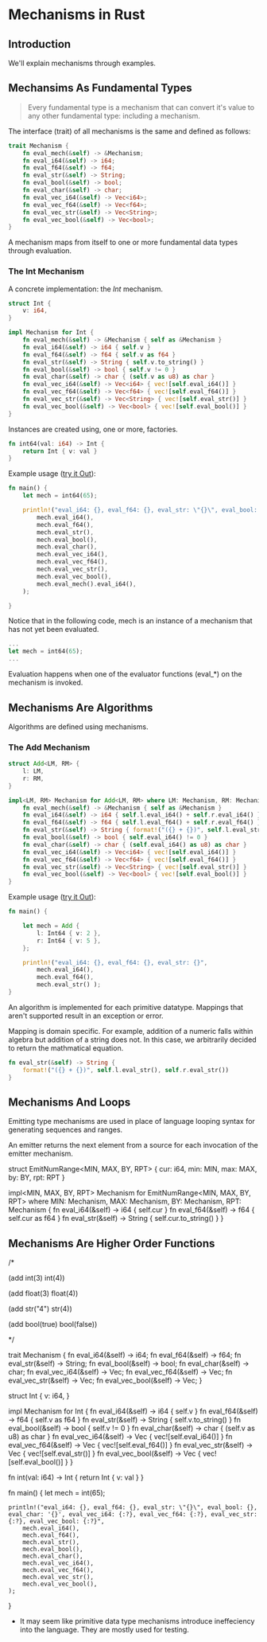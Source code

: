 # Mechanisms in Rust

## Introduction

We'll explain mechanisms through examples.

## Mechansims As Fundamental Types

> Every fundamental type is a mechanism that can convert it's value to any other fundamental type: including a mechanism.

The interface (trait) of all mechanisms is the same and defined as follows:

```rust
trait Mechanism {
    fn eval_mech(&self) -> &Mechanism;
    fn eval_i64(&self) -> i64;
    fn eval_f64(&self) -> f64;
    fn eval_str(&self) -> String;
    fn eval_bool(&self) -> bool;
    fn eval_char(&self) -> char;
    fn eval_vec_i64(&self) -> Vec<i64>;
    fn eval_vec_f64(&self) -> Vec<f64>;
    fn eval_vec_str(&self) -> Vec<String>;
    fn eval_vec_bool(&self) -> Vec<bool>;
}
```


A mechanism maps from itself to one or more fundamental data types through evaluation.

### The Int Mechanism

A concrete implementation: the *Int* mechanism.

``` rust
struct Int {
    v: i64,
}

impl Mechanism for Int {
    fn eval_mech(&self) -> &Mechanism { self as &Mechanism }
    fn eval_i64(&self) -> i64 { self.v }
    fn eval_f64(&self) -> f64 { self.v as f64 }
    fn eval_str(&self) -> String { self.v.to_string() }
    fn eval_bool(&self) -> bool { self.v != 0 }
    fn eval_char(&self) -> char { (self.v as u8) as char }
    fn eval_vec_i64(&self) -> Vec<i64> { vec![self.eval_i64()] }
    fn eval_vec_f64(&self) -> Vec<f64> { vec![self.eval_f64()] }
    fn eval_vec_str(&self) -> Vec<String> { vec![self.eval_str()] }
    fn eval_vec_bool(&self) -> Vec<bool> { vec![self.eval_bool()] }
}
```
Instances are created using, one or more, factories.

``` rust
fn int64(val: i64) -> Int {
    return Int { v: val }
}
```

Example usage ([try it Out](http://is.gd/CjLEci)):

``` rust
fn main() {
    let mech = int64(65);

    println!("eval_i64: {}, eval_f64: {}, eval_str: \"{}\", eval_bool: {}, eval_char: '{}', eval_vec_i64: {:?}, eval_vec_f64: {:?}, eval_vec_str: {:?}, eval_vec_bool: {:?}, eval_mech.eval_i64: {}\n",
        mech.eval_i64(),
        mech.eval_f64(),
        mech.eval_str(),
        mech.eval_bool(),
        mech.eval_char(),
        mech.eval_vec_i64(),
        mech.eval_vec_f64(),
        mech.eval_vec_str(),
        mech.eval_vec_bool(),
        mech.eval_mech().eval_i64(),
    );

}
```

Notice that in the following code, mech is an instance of a mechanism that has not yet been evaluated.


``` rust
...
let mech = int64(65);
...
```

Evaluation happens when one of the evaluator functions (eval_*) on the mechanism is invoked.

## Mechanisms Are Algorithms

Algorithms are defined using mechanisms.

### The Add Mechanism

``` rust
struct Add<LM, RM> {
    l: LM,
    r: RM,
}

impl<LM, RM> Mechanism for Add<LM, RM> where LM: Mechanism, RM: Mechanism {
    fn eval_mech(&self) -> &Mechanism { self as &Mechanism }
    fn eval_i64(&self) -> i64 { self.l.eval_i64() + self.r.eval_i64() }
    fn eval_f64(&self) -> f64 { self.l.eval_f64() + self.r.eval_f64() }
    fn eval_str(&self) -> String { format!("({} + {})", self.l.eval_str(), self.r.eval_str()) }
    fn eval_bool(&self) -> bool { self.eval_i64() != 0 }
    fn eval_char(&self) -> char { (self.eval_i64() as u8) as char }
    fn eval_vec_i64(&self) -> Vec<i64> { vec![self.eval_i64()] }
    fn eval_vec_f64(&self) -> Vec<f64> { vec![self.eval_f64()] }
    fn eval_vec_str(&self) -> Vec<String> { vec![self.eval_str()] }
    fn eval_vec_bool(&self) -> Vec<bool> { vec![self.eval_bool()] }
}
```

Example usage ([try it Out](http://is.gd/YKr1Vq)):

``` rust
fn main() {

    let mech = Add {
        l: Int64 { v: 2 },
        r: Int64 { v: 5 },
    };

    println!("eval_i64: {}, eval_f64: {}, eval_str: {}",
        mech.eval_i64(),
        mech.eval_f64(),
        mech.eval_str() );
}
```
An algorithm is implemented for each primitive datatype. Mappings that aren't supported result in an exception or error.

Mapping is domain specific. For example, addition of a numeric falls within algebra but addition of a string does not. In this case, we arbitrarily decided to return the mathmatical equation.

``` rust
fn eval_str(&self) -> String {
    format!("({} + {})", self.l.eval_str(), self.r.eval_str())
}
```


## Mechanisms And Loops

Emitting type mechanisms are used in place of language looping syntax for generating sequences and ranges.

An emitter returns the next element from a source for each invocation of the emitter mechanism.



struct EmitNumRange<MIN, MAX, BY, RPT> {
    cur: i64,
    min: MIN,
    max: MAX,
    by: BY,
    rpt: RPT
}

impl<MIN, MAX, BY, RPT> Mechanism for EmitNumRange<MIN, MAX, BY, RPT> where MIN: Mechanism, MAX: Mechanism, BY: Mechanism, RPT: Mechanism {
    fn eval_i64(&self) -> i64 {
        self.cur
    }
    fn eval_f64(&self) -> f64 {
        self.cur as f64
    }
    fn eval_str(&self) -> String {
        self.cur.to_string()
    }
}



## Mechanisms Are Higher Order Functions



/*

(add int(3) int(4))

(add float(3) float(4))

(add str("4") str(4))

(add bool(true) bool(false))

*/




trait Mechanism {
    fn eval_i64(&self) -> i64;
    fn eval_f64(&self) -> f64;
    fn eval_str(&self) -> String;
    fn eval_bool(&self) -> bool;
    fn eval_char(&self) -> char;
    fn eval_vec_i64(&self) -> Vec<i64>;
    fn eval_vec_f64(&self) -> Vec<f64>;
    fn eval_vec_str(&self) -> Vec<String>;
    fn eval_vec_bool(&self) -> Vec<bool>;
}

struct Int {
    v: i64,
}

impl Mechanism for Int {
    fn eval_i64(&self) -> i64 { self.v }
    fn eval_f64(&self) -> f64 { self.v as f64 }
    fn eval_str(&self) -> String { self.v.to_string() }
    fn eval_bool(&self) -> bool { self.v != 0 }
    fn eval_char(&self) -> char { (self.v as u8) as char }
    fn eval_vec_i64(&self) -> Vec<i64> { vec![self.eval_i64()] }
    fn eval_vec_f64(&self) -> Vec<f64> { vec![self.eval_f64()] }
    fn eval_vec_str(&self) -> Vec<String> { vec![self.eval_str()] }
    fn eval_vec_bool(&self) -> Vec<bool> { vec![self.eval_bool()] }
}

fn int(val: i64) -> Int {
    return Int { v: val }
}

fn main() {
    let mech = int(65);

    println!("eval_i64: {}, eval_f64: {}, eval_str: \"{}\", eval_bool: {}, eval_char: '{}', eval_vec_i64: {:?}, eval_vec_f64: {:?}, eval_vec_str: {:?}, eval_vec_bool: {:?}",
        mech.eval_i64(),
        mech.eval_f64(),
        mech.eval_str(),
        mech.eval_bool(),
        mech.eval_char(),
        mech.eval_vec_i64(),
        mech.eval_vec_f64(),
        mech.eval_vec_str(),
        mech.eval_vec_bool(),
    );
}

* It may seem like primitive data type mechanisms introduce ineffeciency into the language. They are mostly used for testing.
